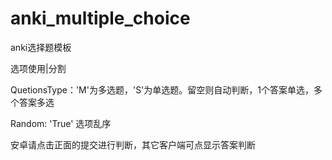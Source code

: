 # anki_multiple_choice
anki选择题模板

选项使用|分割

QuetionsType：'M'为多选题，'S'为单选题。留空则自动判断，1个答案单选，多个答案多选

Random: 'True' 选项乱序

安卓请点击正面的提交进行判断，其它客户端可点显示答案判断
